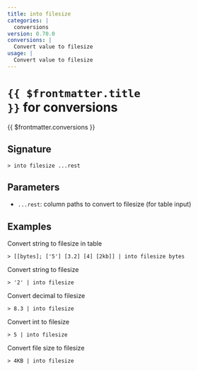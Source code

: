 ```yaml
---
title: into filesize
categories: |
  conversions
version: 0.70.0
conversions: |
  Convert value to filesize
usage: |
  Convert value to filesize
---
```


# <code>{{ $frontmatter.title }}</code> for conversions

<div class='command-title'>{{ $frontmatter.conversions }}</div>

## Signature

```> into filesize ...rest```

## Parameters

 -  `...rest`: column paths to convert to filesize (for table input)

## Examples

Convert string to filesize in table
```shell
> [[bytes]; ['5'] [3.2] [4] [2kb]] | into filesize bytes
```

Convert string to filesize
```shell
> '2' | into filesize
```

Convert decimal to filesize
```shell
> 8.3 | into filesize
```

Convert int to filesize
```shell
> 5 | into filesize
```

Convert file size to filesize
```shell
> 4KB | into filesize
```
